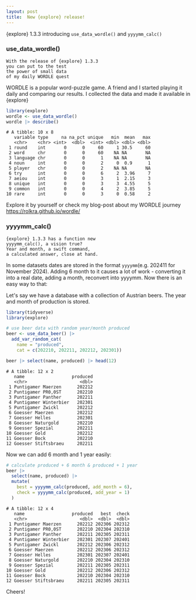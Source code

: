 ```yaml
---
layout: post
title:  New {explore} release!
---
```


{explore} 1.3.3 introducing `use_data_wordle()` and `yyyymm_calc()`

### use_data_wordle()

```
With the release of {explore} 1.3.3
you can put to the test
the power of small data
of my daily WORDLE quest
```

WORDLE is a popular word-puzzle game. A friend and I started playing it daily and comparing our results. 
I collected the data and made it available in {explore}

```R
library(explore)
wordle <- use_data_wordle()
wordle |> describe()
```

```
# A tibble: 10 x 8
   variable type     na na_pct unique   min  mean   max
   <chr>    <chr> <int>  <dbl>  <int> <dbl> <dbl> <dbl>
 1 round    int       0      0     60     1 30.5     60
 2 word     chr       0      0     60    NA NA       NA
 3 language chr       0      0      1    NA NA       NA
 4 noun     int       0      0      2     0  0.9      1
 5 player   chr       0      0      2    NA NA       NA
 6 try      int       0      0      6     2  3.96     7
 7 aeiou    int       0      0      3     1  2.15     3
 8 unique   int       0      0      3     3  4.55     5
 9 common   int       0      0      4     2  3.85     5
10 rare     int       0      0      3     0  0.58     2
```

Explore it by yourself or check my blog-post about my WORDLE journey
<https://rolkra.github.io/wordle/>

### yyyymm_calc()

```
{explore} 1.3.3 has a function new
yyyymm_calc(), a vision true?
Year and month, a swift command,
a calculated answer, close at hand.
```

In some datasets dates are stored in the format `yyyymm`(e.g. 202411 for November 2024).
Adding 6 month to it causes a lot of work - converting it into a real date, adding a month, reconvert into yyyymm.
Now there is an easy way to that:

Let's say we have a database with a collection of Austrian beers. The year and month of production is stored.

```R
library(tidyverse)
library(explore)

# use beer data with random year/month produced 
beer <- use_data_beer() |>
  add_var_random_cat(
    name = "produced",
    cat = c(202210, 202211, 202212, 202301))

beer |> select(name, produced) |> head(12)
```

```
# A tibble: 12 x 2
   name                  produced
   <chr>                    <dbl>
 1 Puntigamer Maerzen      202212
 2 Puntigamer PR0,0ST      202210
 3 Puntigamer Panther      202211
 4 Puntigamer Winterbier   202301
 5 Puntigamer Zwickl       202212
 6 Goesser Maerzen         202212
 7 Goesser Helles          202301
 8 Goesser Naturgold       202210
 9 Goesser Spezial         202211
10 Goesser Gold            202212
11 Goesser Bock            202210
12 Goesser Stiftsbraeu     202211
```

Now we can add 6 month and 1 year easily:

```R
# calculate produced + 6 month & produced + 1 year
beer |> 
  select(name, produced) |> 
  mutate(
    best = yyyymm_calc(produced, add_month = 6),
    check = yyyymm_calc(produced, add_year = 1)
  ) 
```

```
# A tibble: 12 x 4
   name                  produced   best  check
   <chr>                    <dbl>  <dbl>  <dbl>
 1 Puntigamer Maerzen      202212 202306 202312
 2 Puntigamer PR0,0ST      202210 202304 202310
 3 Puntigamer Panther      202211 202305 202311
 4 Puntigamer Winterbier   202301 202307 202401
 5 Puntigamer Zwickl       202212 202306 202312
 6 Goesser Maerzen         202212 202306 202312
 7 Goesser Helles          202301 202307 202401
 8 Goesser Naturgold       202210 202304 202310
 9 Goesser Spezial         202211 202305 202311
10 Goesser Gold            202212 202306 202312
11 Goesser Bock            202210 202304 202310
12 Goesser Stiftsbraeu     202211 202305 202311
```

Cheers!

